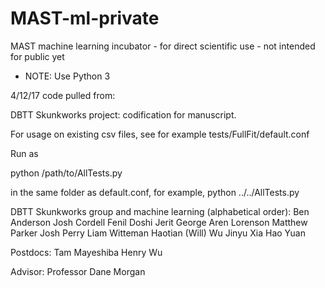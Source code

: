 # MAST-ml-private
MAST machine learning incubator - for direct scientific use - not intended for public yet

* NOTE: Use Python 3

4/12/17 code pulled from:

DBTT Skunkworks project: codification for manuscript.

For usage on existing csv files, see for example
tests/FullFit/default.conf

Run as

python /path/to/AllTests.py

in the same folder as default.conf,
for example,
python ../../AllTests.py


DBTT Skunkworks group and machine learning (alphabetical order):
Ben Anderson
Josh Cordell
Fenil Doshi
Jerit George
Aren Lorenson
Matthew Parker
Josh Perry
Liam Witteman
Haotian (Will) Wu
Jinyu Xia
Hao Yuan

Postdocs:
Tam Mayeshiba
Henry Wu

Advisor:
Professor Dane Morgan

